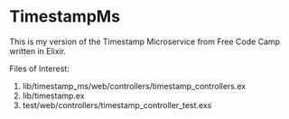 # TimestampMs

This is my version of the Timestamp Microservice from Free Code Camp written in Elixir.

Files of Interest:

1. lib/timestamp\_ms/web/controllers/timestamp\_controllers.ex
2. lib/timestamp.ex
3. test/web/controllers/timestamp\_controller\_test.exs